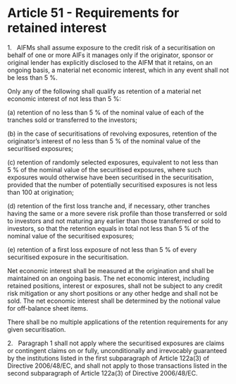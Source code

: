 # Article 51 - Requirements for retained interest


1.   AIFMs shall assume exposure to the credit risk of a securitisation on behalf of one or more AIFs it manages only if the originator, sponsor or original lender has explicitly disclosed to the AIFM that it retains, on an ongoing basis, a material net economic interest, which in any event shall not be less than 5 %.

Only any of the following shall qualify as retention of a material net economic interest of not less than 5 %:

(a) retention of no less than 5 % of the nominal value of each of the tranches sold or transferred to the investors;

(b) in the case of securitisations of revolving exposures, retention of the originator’s interest of no less than 5 % of the nominal value of the securitised exposures;

(c) retention of randomly selected exposures, equivalent to not less than 5 % of the nominal value of the securitised exposures, where such exposures would otherwise have been securitised in the securitisation, provided that the number of potentially securitised exposures is not less than 100 at origination;

(d) retention of the first loss tranche and, if necessary, other tranches having the same or a more severe risk profile than those transferred or sold to investors and not maturing any earlier than those transferred or sold to investors, so that the retention equals in total not less than 5 % of the nominal value of the securitised exposures;

(e) retention of a first loss exposure of not less than 5 % of every securitised exposure in the securitisation.

Net economic interest shall be measured at the origination and shall be maintained on an ongoing basis. The net economic interest, including retained positions, interest or exposures, shall not be subject to any credit risk mitigation or any short positions or any other hedge and shall not be sold. The net economic interest shall be determined by the notional value for off-balance sheet items.

There shall be no multiple applications of the retention requirements for any given securitisation.

2.   Paragraph 1 shall not apply where the securitised exposures are claims or contingent claims on or fully, unconditionally and irrevocably guaranteed by the institutions listed in the first subparagraph of Article 122a(3) of Directive 2006/48/EC, and shall not apply to those transactions listed in the second subparagraph of Article 122a(3) of Directive 2006/48/EC.
